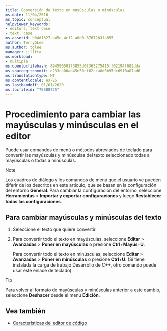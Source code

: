 ```yaml
---
title: Conversión de texto en mayúsculas o minúsculas
ms.date: 11/04/2016
ms.topic: conceptual
helpviewer_keywords:
- editors, text case
- text, case
ms.assetid: b04d1327-a45e-4c12-a0d0-67672b3fa855
author: TerryGLee
ms.author: tglee
manager: jillfra
ms.workload:
- multiple
ms.openlocfilehash: 894590501f3855d0f363275415ff02194f682dda
ms.sourcegitcommit: d233ca00ad45e50cf62cca0d0b95dc69f0a87ad6
ms.translationtype: HT
ms.contentlocale: es-ES
ms.lasthandoff: 01/01/2020
ms.locfileid: "75588725"
---
```

# <a name="how-to-change-text-case-in-the-editor"></a>Procedimiento para cambiar las mayúsculas y minúsculas en el editor

Puede usar comandos de menú o métodos abreviados de teclado para convertir las mayúsculas y minúsculas del texto seleccionado todas a mayúsculas o todas a minúsculas.

> [!NOTE]
> Los cuadros de diálogo y los comandos de menú que el usuario ve pueden diferir de los descritos en este artículo, que se basan en la configuración del entorno **General**. Para cambiar la configuración del entorno, seleccione **Herramientas** > **Importar y exportar configuraciones** y luego **Restablecer todas las configuraciones**.

## <a name="to-change-text-case"></a>Para cambiar mayúsculas y minúsculas del texto

1. Seleccione el texto que quiere convertir.

2. Para convertir todo el texto en mayúsculas, seleccione **Editar** > **Avanzadas** > **Poner en mayúsculas** o presione **Ctrl**+**Mayús**+**U**.

   Para convertir todo el texto en minúsculas, seleccione **Editar** > **Avanzadas** > **Poner en minúsculas** o presione **Ctrl**+**U**. (Si tiene instalada la carga de trabajo Desarrollo de C++, otro comando puede usar este enlace de teclado).

> [!TIP]
> Para volver al formato de mayúsculas y minúsculas anterior a este cambio, seleccione **Deshacer** desde el menú **Edición**.

## <a name="see-also"></a>Vea también

- [Características del editor de código](../ide/writing-code-in-the-code-and-text-editor.md)
